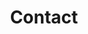 ---
title: "Contact"
layout: "contact"
draft: false

contact:
  title: "Contact Fletcher"
  content: "Find me on the following platforms.
    </br>
    Twitter: [fskelly](https://www.twitter.com/fskelly)  </br>
    LinkedIn: [Fletcher Kelly](https://www.linkedin.com/in/fletcherkelly/)  </br>
    GitHub: [fskelly](https://www.github.com/fskelly)  </br>
    "

  # contact info
#  contact_info_title: "Hate forms? <br> Write an email or make a call"
#  email_address: "contact@qurno.com"
#  phone_number: "+98 02 296 4902"
#  twitter: "@fskelly"  
---
